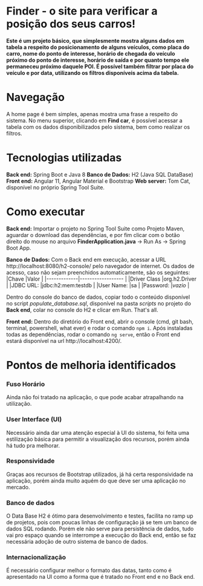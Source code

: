 # Finder - o site para verificar a posição dos seus carros!

**Este é um projeto básico, que simplesmente mostra alguns dados em tabela a respeito do posicionamento de alguns veículos, como placa do carro, nome do ponto de interesse, horário de chegada do veículo próximo do ponto de interesse, horário de saída e por quanto tempo ele permaneceu próximo daquele POI. É possível também filtrar por placa do veículo e por data, utilizando os filtros disponíveis acima da tabela.**

# Navegação

A home page é bem simples, apenas mostra uma frase a respeito do sistema. No menu superior, clicando em **Find car**, é possível acessar a tabela com os dados disponibilizados pelo sistema, bem como realizar os filtros.

# Tecnologias utilizadas

**Back end:** Spring Boot e Java 8
**Banco de Dados:** H2 (Java SQL DataBase)
**Front end:** Angular 11, Angular Material e Bootstrap
**Web server:** Tom Cat, disponível no próprio Spring Tool Suite.

# Como executar

**Back end:** Importar o projeto no Spring Tool Suite como Projeto Maven, aguardar o download das dependências, e por fim clicar com o botão direito do mouse no arquivo **FinderApplication.java** -> Run As -> Spring Boot App.

**Banco de Dados:** Com o Back end em execução, acessar a URL http://localhost:8080/h2-console/ pelo navegador de internet. Os dados de acesso, caso não sejam preenchidos automaticamente, são os seguintes:
|Chave        |Valor              |
|-------------|------------------ |
|Driver Class |org.h2.Driver      |
|JDBC URL:    |jdbc:h2:mem:testdb |
|User Name:   |sa                 |
|Password:    |*vazio*            |

Dentro do console do banco de dados, copiar todo o conteúdo disponível no script *populate_database.sql*, disponível na pasta *scripts* no projeto do **Back end**, colar no console do H2 e clicar em Run. That's all.

**Front end:** Dentro do diretório do Front end, abrir o console (cmd, git bash, terminal, powershell, what ever) e rodar o comando `npm i`. Após instaladas todas as dependências, rodar o comando `ng serve`, então o Front end estará disponível na url http://localhost:4200/.

# Pontos de melhoria identificados

### Fuso Horário
Ainda não foi tratado na aplicação, o que pode acabar atrapalhando na utilização.

### User Interface (UI)
Necessário ainda dar uma atenção especial à UI do sistema, foi feita uma estilização básica para permitir a visualização dos recursos, porém ainda há tudo pra melhorar.

### Responsividade
Graças aos recursos de Bootstrap utilizados, já há certa responsividade na aplicação, porém ainda muito aquém do que deve ser uma aplicação no mercado.

### Banco de dados
O Data Base H2 é ótimo para desenvolvimento e testes, facilita no ramp up de projetos, pois com poucas linhas de configuração já se tem um banco de dados SQL rodando. Porém ele não serve para persistência de dados, tudo vai pro espaço quando se interrompe a execução do Back end, então se faz necessária adoção de outro sistema de banco de dados.

### Internacionalização
É necessário configurar melhor o formato das datas, tanto como é apresentado na UI como a forma que é tratado no Front end e no Back end.